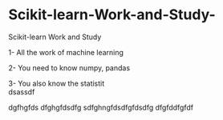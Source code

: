 # Scikit-learn-Work-and-Study-
Scikit-learn Work and Study 

1- All the work of machine learning

2- You need to know numpy, pandas
        
3- You also know the statistit                                
dsassdf     
   
dgfhgfds
dfghgfdsdfg
sdfghngfdsdfgfdsdfg
dfgfddfgfdf
